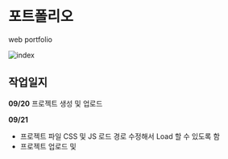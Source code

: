 # 포트폴리오

web portfolio

![index](https://user-images.githubusercontent.com/71207602/93713740-d8da3000-fb98-11ea-94b0-b94d5a2177ad.png)

## 작업일지

**09/20**
프로젝트 생성 및 업로드

**09/21**
- 프로젝트 파일 CSS 및 JS 로드 경로 수정해서 Load 할 수 있도록 함
- 프로젝트 업로드 및 
